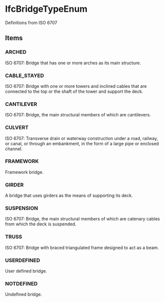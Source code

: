 # IfcBridgeTypeEnum

Definitions from ISO 6707<!-- end of definition -->

## Items

### ARCHED
ISO 6707: Bridge that has one or more arches as its main structure.

### CABLE_STAYED
ISO 6707: Bridge with one or more towers and inclined cables that are connected to the top or the shaft of the tower and support the deck.

### CANTILEVER
ISO 6707: Bridge, the main structural members of which are cantilevers.

### CULVERT
ISO 6707: Transverse drain or waterway construction under a road, railway, or canal, or through an embankment, in the form of a large pipe or enclosed channel.

### FRAMEWORK
Framework bridge.

### GIRDER
A bridge that uses girders as the means of supporting its deck.

### SUSPENSION
ISO 6707: Bridge, the main structural members of which are catenary cables from which the deck is suspended.

### TRUSS
ISO 6707: Bridge with braced triangulated frame designed to act as a beam.

### USERDEFINED
User defined bridge.

### NOTDEFINED
Undefined bridge.
